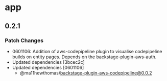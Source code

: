 # app

## 0.2.1

### Patch Changes

- 0601106: Addition of aws-codepipeline plugin to visualise codepipeline builds on entity pages. Depends on the backstage-plugin-aws-auth.
- Updated dependencies [3bcec2c]
- Updated dependencies [0601106]
  - @ma11hewthomas/backstage-plugin-aws-codepipeline@0.0.2
